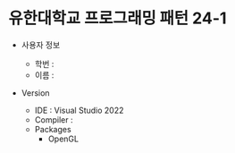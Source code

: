 # 유한대학교 프로그래밍 패턴 24-1
* 사용자 정보
    * 학번 :
    * 이름 :

* Version
    * IDE : Visual Studio 2022
    * Compiler :
    * Packages
      * OpenGL
